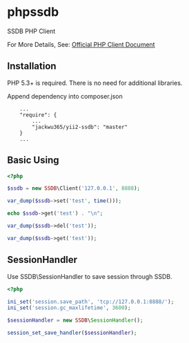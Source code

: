 phpssdb
=======

SSDB PHP Client

For More Details, See: [Official PHP Client Document](http://ssdb.io/docs/zh_cn/php/)

## Installation

PHP 5.3+ is required. There is no need for additional libraries.

Append dependency into composer.json

```
	...
	"require": {
		...
		"jackwu365/yii2-ssdb": "master"
	}
	...
```

## Basic Using

```php
<?php

$ssdb = new SSDB\Client('127.0.0.1', 8888);

var_dump($ssdb->set('test', time()));

echo $ssdb->get('test') . "\n";

var_dump($ssdb->del('test'));

var_dump($ssdb->get('test'));

```
## SessionHandler

Use SSDB\SessionHandler to save session through SSDB.

```php
<?php

ini_set('session.save_path', 'tcp://127.0.0.1:8888/');
ini_set('session.gc_maxlifetime', 3600);

$sessionHandler = new SSDB\SessionHandler();

session_set_save_handler($sessionHandler);
```
